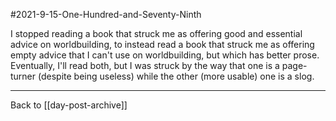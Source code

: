 #2021-9-15-One-Hundred-and-Seventy-Ninth

I stopped reading a book that struck me as offering good and essential advice on worldbuilding, to instead read a book that struck me as offering empty advice that I can't use on worldbuilding, but which has better prose.  Eventually, I'll read both, but I was struck by the way that one is a page-turner (despite being useless) while the other (more usable) one is a slog.

---
Back to [[day-post-archive]]